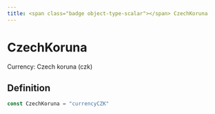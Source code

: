 ```yaml
---
title: <span class="badge object-type-scalar"></span> CzechKoruna
---
```

# <span class="badge object-type-scalar"></span> CzechKoruna

Currency: Czech koruna (czk)

## Definition

```go
const CzechKoruna = "currencyCZK"
```
